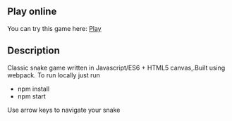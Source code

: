 ## Play online
You can try this game here: [Play](http://23.254.253.132/)
## Description
Classic snake game written in Javascript/ES6 + HTML5 canvas,.Built using webpack. To run locally just run
* npm install
* npm start

Use arrow keys to navigate your snake 

